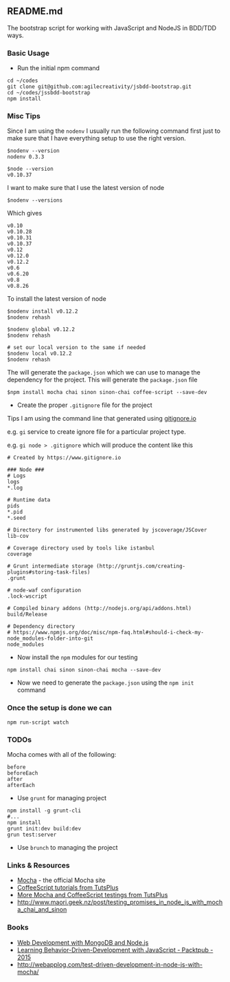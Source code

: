 ## README.md

The bootstrap script for working with JavaScript and NodeJS in BDD/TDD ways.

### Basic Usage

- Run the initial npm command

```shell
cd ~/codes
git clone git@github.com:agilecreativity/jsbdd-bootstrap.git
cd ~/codes/jssbdd-bootstrap
npm install
```

### Misc Tips

Since I am using the `nodenv` I usually run the following command first just to
make sure that I have everything setup to use the right version.

```
$nodenv --version
nodenv 0.3.3

$node --version
v0.10.37
```

I want to make sure that I use the latest version of node

```shell
$nodenv --versions
```

Which gives

```shell
v0.10
v0.10.28
v0.10.31
v0.10.37
v0.12
v0.12.0
v0.12.2
v0.6
v0.6.20
v0.8
v0.8.26
```

To install the latest version of node

```shell
$nodenv install v0.12.2
$nodenv rehash

$nodenv global v0.12.2
$nodenv rehash

# set our local version to the same if needed
$nodenv local v0.12.2
$nodenv rehash
```

The will generate the `package.json` which we can use to manage the dependency
for the project. This will generate the `package.json` file

```shell
$npm install mocha chai sinon sinon-chai coffee-script --save-dev
```

- Create the proper `.gitignore` file for the project

Tips I am using the command line that generated using [gitignore.io](http://www.gitignore.io)

e.g. `gi` service to create ignore file for a particular project type.

e.g. `gi node > .gitignore` which will produce the content like this

```
# Created by https://www.gitignore.io

### Node ###
# Logs
logs
*.log

# Runtime data
pids
*.pid
*.seed

# Directory for instrumented libs generated by jscoverage/JSCover
lib-cov

# Coverage directory used by tools like istanbul
coverage

# Grunt intermediate storage (http://gruntjs.com/creating-plugins#storing-task-files)
.grunt

# node-waf configuration
.lock-wscript

# Compiled binary addons (http://nodejs.org/api/addons.html)
build/Release

# Dependency directory
# https://www.npmjs.org/doc/misc/npm-faq.html#should-i-check-my-node_modules-folder-into-git
node_modules
```

- Now install the `npm` modules for our testing

```
npm install chai sinon sinon-chai mocha --save-dev
```

- Now we need to generate the `package.json` using the `npm init` command

### Once the setup is done we can

```shell
npm run-script watch
```

### TODOs

Mocha comes with all of the following:

```
before
beforeEach
after
afterEach
```

- Use `grunt` for managing project
```
npm install -g grunt-cli
#...
npm install
grunt init:dev build:dev
grun test:server
```

- Use `brunch` to managing the project

### Links & Resources

- [Mocha](http://mochajs.org/) - the official Mocha site
- [CoffeeScript tutorials from TutsPlus](http://code.tutsplus.com/categories/coffeescript)
- [More Mocha and CoffeeScript testings from TutsPlus](http://code.tutsplus.com/tutorials/better-coffeescript-testing-with-mocha--net-24696)
- http://www.maori.geek.nz/post/testing_promises_in_node_js_with_mocha_chai_and_sinon

### Books
- [Web Development with MongoDB and Node.js](http://kroltech.com/2014/02/node-js-testing-with-mocha-chai-sinon-proxyquire/#.VSiqcWSqqko)
- [Learning Behavior-Driven-Development with JavaScript - Packtpub - 2015](http://packtpub.com/)
- http://webapplog.com/test-driven-development-in-node-js-with-mocha/
